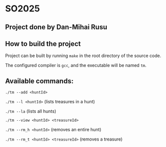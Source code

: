 # SO2025

## Project done by Dan-Mihai Rusu

## How to build the project

Project can be built by running `make` in the root directory of the source code.

The configured compiler is `gcc`, and the executable will be named `tm`.

## Available commands:

`./tm --add <huntId>`

`./tm --l <huntId>` (lists treasures in a hunt)

`./tm --la` (lists all hunts)

`./tm --view <huntId> <treasureId>`

`./tm --rm_h <huntId>` (removes an entire hunt)

`./tm --rm_t <huntId> <treasureId>` (removes a treasure)